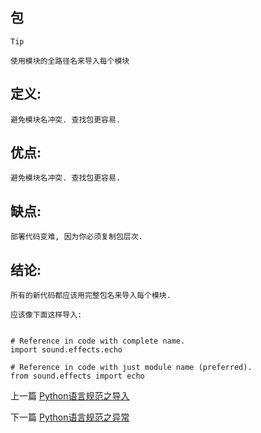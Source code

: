 <!--
author: 老A在Coding
date: 2019-01-30 
title: Python语言规范之包
tags: Python3,风格指南
category: Python3,python
status: publish
summary: Python语言规范之包
-->

## 包

```Tip```
```
使用模块的全路径名来导入每个模块
```

## 定义:
```
避免模块名冲突. 查找包更容易.
```

## 优点:
```
避免模块名冲突. 查找包更容易.
```

## 缺点:
```
部署代码变难, 因为你必须复制包层次.
```
## 结论:

```所有的新代码都应该用完整包名来导入每个模块.```

```
应该像下面这样导入:


# Reference in code with complete name.
import sound.effects.echo

# Reference in code with just module name (preferred).
from sound.effects import echo
```

上一篇 [Python语言规范之导入](http://www.imlaoa.com/blog/py3-language-style2.html)

下一篇 [Python语言规范之异常](http://www.imlaoa.com/blog/py3-language-style4.html)
